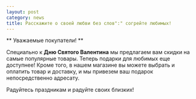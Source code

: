 ```yaml
---
layout: post
category: news
title: Расскажите о своей любви без слов":" согрейте любимых!
---
```

** Уважаемые покупатели! **

Специально к **Дню Святого Валентина** мы предлагаем вам скидки на самые популярные товары. 
Теперь подарки для любимых еще доступнее!
Кроме того, в нашем магазине вы можете выбрать и оплатить товар и доставку, и мы привезем ваш подарок непосредственно адресату.

Радуйтесь праздникам и радуйте своих близких!
